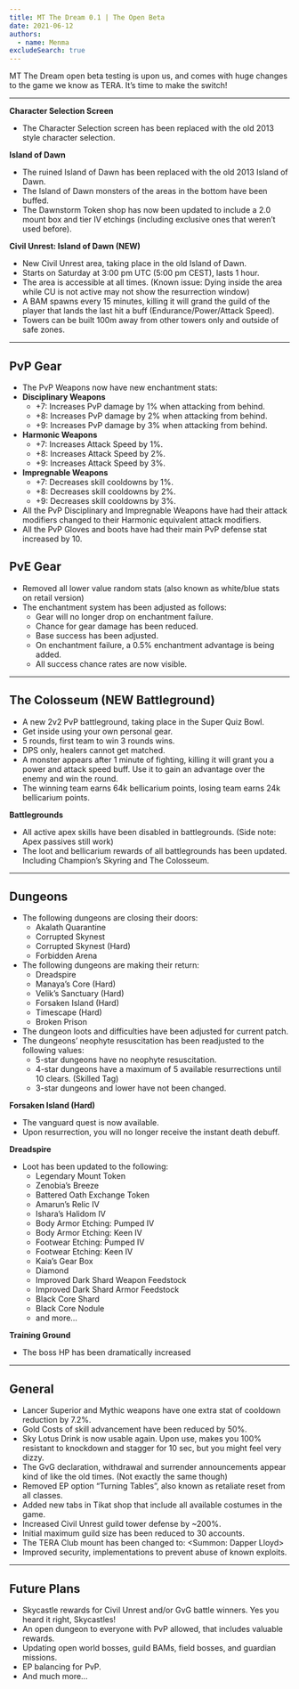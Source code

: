 ```yaml
---
title: MT The Dream 0.1 | The Open Beta
date: 2021-06-12
authors:
  - name: Menma
excludeSearch: true
---
```

MT The Dream open beta testing is upon us, and comes with huge changes to the game we know as TERA. It’s time to make the switch!
<hr/>

**Character Selection Screen**
- The Character Selection screen has been replaced with the old 2013 style character selection.

**Island of Dawn**
- The ruined Island of Dawn has been replaced with the old 2013 Island of Dawn.
- The Island of Dawn monsters of the areas in the bottom have been buffed.
- The Dawnstorm Token shop has now been updated to include a 2.0 mount box and tier IV etchings (including exclusive ones that weren’t used before).

**Civil Unrest: Island of Dawn (NEW)**
- New Civil Unrest area, taking place in the old Island of Dawn.
- Starts on Saturday at 3:00 pm UTC (5:00 pm CEST), lasts 1 hour.
- The area is accessible at all times. (Known issue: Dying inside the area while CU is not active may not show the resurrection window)
- A BAM spawns every 15 minutes, killing it will grand the guild of the player that lands the last hit a buff (Endurance/Power/Attack Speed).
- Towers can be built 100m away from other towers only and outside of safe zones.

<hr/>

## PvP Gear

- The PvP Weapons now have new enchantment stats:
- **Disciplinary Weapons**
  - +7: Increases PvP damage by 1% when attacking from behind.
  - +8: Increases PvP damage by 2% when attacking from behind.
  - +9: Increases PvP damage by 3% when attacking from behind.
- **Harmonic Weapons**
  - +7: Increases Attack Speed by 1%.
  - +8: Increases Attack Speed by 2%.
  -  +9: Increases Attack Speed by 3%.
- **Impregnable Weapons**
  - +7: Decreases skill cooldowns by 1%.
  - +8: Decreases skill cooldowns by 2%.
  - +9: Decreases skill cooldowns by 3%. 
- All the PvP Disciplinary and Impregnable Weapons have had their attack modifiers changed to their Harmonic equivalent attack modifiers.
- All the PvP Gloves and boots have had their main PvP defense stat increased by 10.

## PvE Gear

- Removed all lower value random stats (also known as white/blue stats on retail version)
- The enchantment system has been adjusted as follows:
  - Gear will no longer drop on enchantment failure.
  - Chance for gear damage has been reduced.
  - Base success has been adjusted.
  - On enchantment failure, a 0.5% enchantment advantage is being added.
  - All success chance rates are now visible.

<hr/>

## The Colosseum (NEW Battleground)

- A new 2v2 PvP battleground, taking place in the Super Quiz Bowl.
- Get inside using your own personal gear.
- 5 rounds, first team to win 3 rounds wins.
- DPS only, healers cannot get matched.
- A monster appears after 1 minute of fighting, killing it will grant you a power and attack speed buff. Use it to gain an advantage over the enemy and win the round.
- The winning team earns 64k bellicarium points, losing team earns 24k bellicarium points.

**Battlegrounds**
- All active apex skills have been disabled in battlegrounds. (Side note: Apex passives still work)
- The loot and bellicarium rewards of all battlegrounds has been updated. Including Champion’s Skyring and The Colosseum.

<hr/>

## Dungeons

- The following dungeons are closing their doors:
  - Akalath Quarantine
  - Corrupted Skynest
  - Corrupted Skynest (Hard)
  - Forbidden Arena
- The following dungeons are making their return:
  - Dreadspire
  - Manaya’s Core (Hard)
  - Velik’s Sanctuary (Hard)
  - Forsaken Island (Hard)
  - Timescape (Hard)
  - Broken Prison
- The dungeon loots and difficulties have been adjusted for current patch.
- The dungeons’ neophyte resuscitation has been readjusted to the following values:
  - 5-star dungeons have no neophyte resuscitation.
  - 4-star dungeons have a maximum of 5 available resurrections until 10 clears. (Skilled Tag)
  - 3-star dungeons and lower have not been changed.

**Forsaken Island (Hard)**
- The vanguard quest is now available.
- Upon resurrection, you will no longer receive the instant death debuff.

**Dreadspire**
- Loot has been updated to the following:
  - Legendary Mount Token
  - Zenobia’s Breeze
  - Battered Oath Exchange Token
  - Amarun’s Relic IV
  - Ishara’s Halidom IV
  - Body Armor Etching: Pumped IV
  - Body Armor Etching: Keen IV
  - Footwear Etching: Pumped IV
  - Footwear Etching: Keen IV
  - Kaia’s Gear Box
  - Diamond
  - Improved Dark Shard Weapon Feedstock
  - Improved Dark Shard Armor Feedstock
  - Black Core Shard
  - Black Core Nodule
  - and more…

**Training Ground**
- The boss HP has been dramatically increased

<hr/>

## General

- Lancer Superior and Mythic weapons have one extra stat of cooldown reduction by 7.2%.
- Gold Costs of skill advancement have been reduced by 50%.
- Sky Lotus Drink is now usable again. Upon use, makes you 100% resistant to knockdown and stagger for 10 sec, but you might feel very dizzy.
- The GvG declaration, withdrawal and surrender announcements appear kind of like the old times. (Not exactly the same though)
- Removed EP option “Turning Tables”, also known as retaliate reset from all classes.
- Added new tabs in Tikat shop that include all available costumes in the game.
- Increased Civil Unrest guild tower defense by ~200%.
- Initial maximum guild size has been reduced to 30 accounts.
- The TERA Club mount has been changed to: <Summon: Dapper Lloyd>
- Improved security, implementations to prevent abuse of known exploits.

<hr/>

## Future Plans

- Skycastle rewards for Civil Unrest and/or GvG battle winners. Yes you heard it right, Skycastles!
- An open dungeon to everyone with PvP allowed, that includes valuable rewards.
- Updating open world bosses, guild BAMs, field bosses, and guardian missions.
- EP balancing for PvP.
- And much more…



